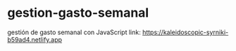# gestion-gasto-semanal
gestión de gasto semanal con JavaScript
link: https://kaleidoscopic-syrniki-b59ad4.netlify.app
